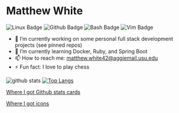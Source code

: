 # Matthew White

![Linux Badge](https://img.shields.io/badge/OS-Linux-informational?style=plastic&logo=linux&logoColor=green&color=green)
![Github Badge](https://img.shields.io/badge/Git-Hub-informational?style=plastic&logo=github&logoColor=blue&color=blue)
![Bash Badge](https://img.shields.io/badge/Bash-Shell-informational?style=plastic&logo=https://simpleicons.org/icons/gnubash.svg&logoColor=red&color=red)
![Vim Badge](https://img.shields.io/badge/Vim-VSCode-informational?style=plastic&logo=vim&logoColor=yellow&color=yellow)

- 🔭 I’m currently working on some personal full stack development projects (see pinned repos)
- 🌱 I’m currently learning Docker, Ruby, and Spring Boot
- 📫 How to reach me: matthew.white42@aggiemail.usu.edu
- ⚡ Fun fact: I love to play chess


![github stats](https://github-readme-stats.vercel.app/api?username=mattwhite180&theme=vue&show_icons=true)
[![Top Langs](https://github-readme-stats.vercel.app/api/top-langs/?username=mattwhite180&layout=compact)](https://github.com/mattwhite180/)


[Where I got Github stats cards](https://github.com/anuraghazra/github-readme-stats)

[Where I got icons](https://shields.io/)